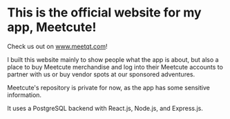 # This is the official website for my app, Meetcute!
Check us out on www.meetqt.com!

I built this website mainly to show people what the app is about, but also a place to buy Meetcute merchandise and log into their Meetcute accounts to partner with us or buy vendor spots at our sponsored adventures.

Meetcute's repository is private for now, as the app has some sensitive information.

It uses a PostgreSQL backend with React.js, Node.js, and Express.js.
